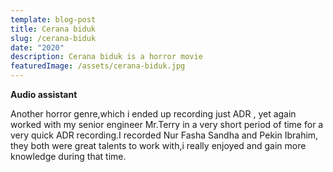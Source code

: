 ```yaml
---
template: blog-post
title: Cerana biduk
slug: /cerana-biduk
date: "2020"
description: Cerana biduk is a horror movie
featuredImage: /assets/cerana-biduk.jpg
---
```


**Audio assistant**

Another horror genre,which i ended up recording just ADR , yet again worked with my senior engineer Mr.Terry in a very short period of time for a very quick ADR recording.I recorded Nur Fasha Sandha and Pekin Ibrahim, they both were great talents to work with,i really enjoyed and gain more knowledge during that time.